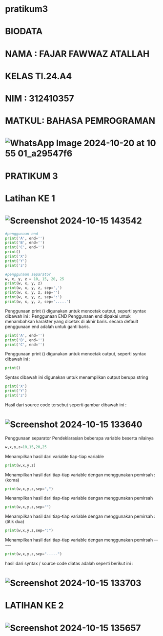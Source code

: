 # pratikum3
# BIODATA
# NAMA : FAJAR FAWWAZ ATALLAH
# KELAS TI.24.A4
# NIM : 312410357
# MATKUL: BAHASA PEMROGRAMAN
# ![WhatsApp Image 2024-10-20 at 10 55 01_a29547f6](https://github.com/user-attachments/assets/c75f7ade-4c8e-4282-bab8-a60d34b2e7cc)
# PRATIKUM 3
# Latihan KE 1
# ![Screenshot 2024-10-15 143542](https://github.com/user-attachments/assets/7da59fdf-531e-4872-b291-07ccd0f28c9b)
```Python
#penggunaan end
print('A', end='')
print('B', end='')
print('C', end='')
print()
print('X')
print('Y')
print('z')

#penggunaan separator
w, x, y, z = 10, 15, 20, 25
print(w, x, y, z)
print(w, x, y, z, sep=',')
print(w, x, y, z, sep='')
print(w, x, y, z, sep=':')
print(w, x, y, z, sep='.....')
```
Penggunaan print () digunakan untuk mencetak output, seperti syntax dibawah ini :
Penggunaan END Penggunaan end dipakai untuk menambahkan karakter yang dicetak di akhir baris. secara default penggunaan end adalah untuk ganti baris.
```Python
print('A', end='')
print('B', end='')
print('C', end='')
```
Penggunaan print () digunakan untuk mencetak output, seperti syntax dibawah ini :
```Python
print()
```
Syntax dibawah ini digunakan untuk menampilkan output berupa string
```Python
print('X')
print('Y')
print('z')
```
Hasil dari source code tersebut seperti gambar dibawah ini :
# ![Screenshot 2024-10-15 133640](https://github.com/user-attachments/assets/bbd4b023-3b5c-4926-93a6-61ce7606138b)
Penggunaan separator Pendeklarasian beberapa variable beserta nilainya
```python
w,x,y,z=10,15,20,25
```
Menampilkan hasil dari variable tiap-tiap variable
```Python
print(w,x,y,z)
```
Menampilkan hasil dari tiap-tiap variable dengan menggunakan pemirsah : (koma)
```python
print(w,x,y,z,sep=",")
```
Menampilkan hasil dari tiap-tiap variable dengan menggunakan pemirsah
```Python
print(w,x,y,z,sep="")
```
Menampilkan hasil dari tiap-tiap variable dengan menggunakan pemirsah : (titik dua)
```Python
print(w,x,y,z,sep=":")
```
Menampilkan hasil dari tiap-tiap variable dengan menggunakan pemirsah -----
```Python
print(w,x,y,z,sep="-----")
```
hasil dari syntax / source code diatas adalah seperti berikut ini :
# ![Screenshot 2024-10-15 133703](https://github.com/user-attachments/assets/1a287e65-bd0e-46f9-9f51-1c4eea73d767)
# LATIHAN KE 2
# ![Screenshot 2024-10-15 135657](https://github.com/user-attachments/assets/e108554a-cf40-4257-93c0-c2491b9a134a)

